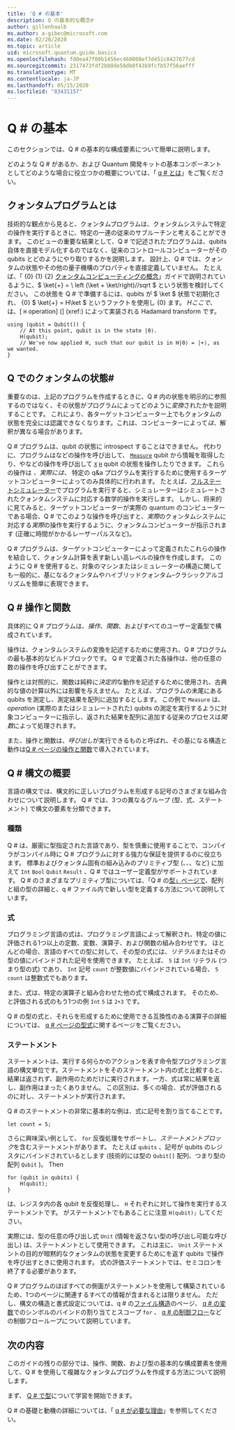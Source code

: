 ```yaml
---
title: 'Q # の基本'
description: Q の基本的な概念#
author: gillenhaalb
ms.author: a-gibec@microsoft.com
ms.date: 02/28/2020
ms.topic: article
uid: microsoft.quantum.guide.basics
ms.openlocfilehash: fd0ea47f00b1456ec460808ef7d451c8427677cd
ms.sourcegitcommit: 2317473fdf2b80de58db0f43b9fcfb57f56aefff
ms.translationtype: MT
ms.contentlocale: ja-JP
ms.lasthandoff: 05/15/2020
ms.locfileid: "83431157"
---
```

# <a name="q-basics"></a>Q # の基本

このセクションでは、Q # の基本的な構成要素について簡単に説明します。

どのような Q # があるか、および Quantum 開発キットの基本コンポーネントとしてどのような場合に役立つかの概要については、「 [q # とは](xref:microsoft.quantum.overview.q-sharp)」をご覧ください。 

## <a name="what-is-a-quantum-program"></a>クォンタムプログラムとは

技術的な観点から見ると、クォンタムプログラムは、クォンタムシステムで特定の操作を実行するときに、特定の一連の従来のサブルーチンと考えることができます。
このビューの重要な結果として、Q # で記述されたプログラムは、qubits 自体を直接モデル化するのではなく、従来のコントロールコンピューターがその qubits とどのようにやり取りするかを説明します。
設計上、Q # では、クォンタムの状態やその他の量子機構のプロパティを直接定義していません。
たとえば、「 {0} {1} {2} [クォンタムコンピューティングの概念](xref:microsoft.quantum.concepts.intro)」ガイドで説明されているように、$ \ket{+} = \ left (\ket + \ket/right)//sqrt $ という状態を検討してください。
この状態を Q # で準備するには、qubits が $ \ket $ 状態で初期化され、 {0} $ \ket{+} = H\ket $ というファクトを使用し {0} ます。 $H ここで、$ は、[ `H` operation] (] (xref:) によって実装される Hadamard transform です。

```qsharp
using (qubit = Qubit()) {
    // At this point, qubit is in the state |0⟩.
    H(qubit);
    // We've now applied H, such that our qubit is in H|0⟩ = |+⟩, as we wanted.
}
```

## <a name="quantum-states-in-q"></a>Q でのクォンタムの状態#

重要なのは、上記のプログラムを作成するときに、Q # 内の状態を明示的に参照するのではなく、その状態がプログラムによってどのように*変換*されたかを説明することです。
これにより、各ターゲットコンピューター上でもクォンタムの状態を完全には認識できなくなります。これは、コンピューターによって*は*、解釈が異なる場合があります。 

Q # プログラムは、qubit の状態に introspect することはできません。
代わりに、プログラムはなどの操作を呼び出して、 [`Measure`](xref:microsoft.quantum.intrinsic.measure) qubit から情報を取得したり、やなどの操作を呼び出して [`X`](xref:microsoft.quantum.intrinsic.x) [`H`](xref:microsoft.quantum.intrinsic.h) qubit の状態を操作したりできます。
これらの操作は *、実際には、* 特定の q&a プログラムを実行するために使用するターゲットコンピューターによってのみ具体的に行われます。
たとえば、[フルステートシミュレーター](xref:microsoft.quantum.machines.full-state-simulator)でプログラムを実行すると、シミュレーターはシミュレートされたクォンタムシステムに対応する数学的操作を実行します。
しかし、将来的に見てみると、ターゲットコンピューターが実際の quantum のコンピューターである場合、Q # でこのような操作を呼び出すと、*実際*のクォンタムシステムに対応する*実際*の操作を実行するように、クォンタムコンピューターが指示されます (正確に時間がかかるレーザーパルスなど)。

Q # プログラムは、ターゲットコンピューターによって定義されたこれらの操作を結合して、クォンタム計算を表す新しい高レベルの操作を作成します。
このように Q # を使用すると、対象のマシンまたはシミュレーターの構造に関しても一般的に、基になるクォンタムやハイブリッドクォンタム–クラシックアルゴリズムを簡単に表現できます。

## <a name="q-operations-and-functions"></a>Q # 操作と関数

具体的に Q # プログラムは、*操作*、*関数*、およびすべてのユーザー定義型で構成されています。 

操作は、クォンタムシステムの変換を記述するために使用され、Q # プログラムの最も基本的なビルドブロックです。 Q # で定義された各操作は、他の任意の数の操作を呼び出すことができます。

操作とは対照的に、関数は純粋に*決定的*な動作を記述するために使用され、古典的な値の計算以外には影響を与えません。 たとえば、プログラムの末尾にある qubits を測定し、測定結果を配列に追加するとします。
この例で `Measure` は、 *operation* (実際のまたはシミュレートされた) qubits の測定を実行するように対象コンピューターに指示し、返された結果を配列に追加する従来のプロセスは*関数*によって処理されます。

また、操作と関数は、*呼び出し*が実行できるものと呼ばれ、その基になる構造と動作は[Q # ページの操作と関数](xref:microsoft.quantum.guide.operationsfunctions)で導入されています。


## <a name="q-syntax-overview"></a>Q # 構文の概要

言語の構文では、構文的に正しいプログラムを形成する記号のさまざまな組み合わせについて説明します。
Q # では、3つの異なるグループ (型、式、ステートメント) で構文の要素を分類できます。

### <a name="types"></a>種類
Q # は、厳密に型指定された言語であり、型を慎重に使用することで、コンパイラがコンパイル時に Q # プログラムに対する強力な保証を提供するのに役立ちます。
標準およびクォンタム固有の組み込みのプリミティブ型 (、、、など) に加えて `Int` `Bool` `Qubit` `Result` 、Q # ではユーザー定義型がサポートされています。
Q # のさまざまなプリミティブ型については、「Q # の[型」ページで](xref:microsoft.quantum.guide.types)、配列と組の型の詳細と、q # ファイル内で新しい型を定義する方法について説明しています。

### <a name="expressions"></a>式
プログラミング言語の式は、プログラミング言語によって解釈され、特定の値に評価される1つ以上の定数、変数、演算子、および関数の組み合わせです。
ほとんどの場合、言語のすべての型に対して、その型の式には、*リテラル*またはその型の値にバインドされた記号を使用できます。
たとえば、 `5` は `Int` リテラル (つまり型の式) であり、 `Int` 記号 `count` が整数値にバインドされている場合、 `5` `count` は整数式でもあります。

また、式は、特定の演算子と組み合わせた他の式で構成されます。
そのため、と評価される式のもう1つの例 `Int` `5` は `2+3` です。

Q # の型の式と、それらを形成するために使用できる互換性のある演算子の詳細については、 [q # ページの型式](xref:microsoft.quantum.guide.expressions)に関するページをご覧ください。 

### <a name="statements"></a>ステートメント 
ステートメントは、実行する何らかのアクションを表す命令型プログラミング言語の構文単位です。ステートメントをそのステートメント内の式と比較すると、結果は返されず、副作用のためだけに実行されます。一方、式は常に結果を返し、副作用はまったくありません。
この区別は、多くの場合、式が評価されるのに対し、ステートメントが実行されます。

Q # のステートメントの非常に基本的な例は、式に記号を割り当てることです。
```qsharp
let count = 5;
```

さらに興味深い例として、 `for` 反復処理をサポートし、*ステートメントブロック*を含むステートメントがあります。
たとえば `qubits` 、記号が qubits のレジスタにバインドされているとします (技術的には型の `Qubit[]` 配列、つまり型の配列 `Qubit` )。 Then
```qsharp
for (qubit in qubits) {
    H(qubit);
}
```
は、レジスタ内の各 qubit を反復処理し、 `H` それぞれに対して操作を実行するステートメントです。 がステートメントでもあることに注意 `H(qubit);` してください。

実際には、型の任意の呼び出し式 `Unit` (情報を返さない型の呼び出し可能な呼び出し) は、ステートメントとして使用できます。
これは主に、 `Unit` ステートメントの目的が暗黙的なクォンタムの状態を変更するためにを返す qubits で操作を呼び出すときに使用されます。
式の評価ステートメントでは、セミコロンを終了する必要があります。

Q # プログラムのほぼすべての側面がステートメントを使用して構築されているため、1つのページに関連するすべての情報が含まれるとは限りません。
ただし、構文の構造と書式設定については、q # の[ファイル構造](xref:microsoft.quantum.guide.filestructure)のページ、 [q # の変数](xref:microsoft.quantum.guide.variables)でのシンボルのバインドの割り当てとスコープ `for` 、 [q # の制御フロー](xref:microsoft.quantum.guide.controlflow)などの制御フローループについて説明しています。


## <a name="whats-next"></a>次の内容
このガイドの残りの部分では、操作、関数、および型の基本的な構成要素を使用して、Q # を使用して複雑なクォンタムプログラムを作成する方法について説明します。

まず、 [Q # で型](xref:microsoft.quantum.guide.types)について学習を開始できます。

Q # の基礎と動機の詳細については、「 [q # が必要な理由](https://devblogs.microsoft.com/qsharp/why-do-we-need-q/)」を参照してください。
